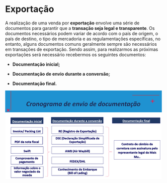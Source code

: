 # Exportação

A realização de uma venda por **exportação** envolve uma série de documentos para garantir que a **transação seja legal e transparente**. 
Os documentos necessários podem variar de acordo com o país de origem, o país de destino, o tipo de mercadoria e as regulamentações específicas, no entanto, alguns documentos comuns geralmente sempre são necessários em transações de exportação. 
Sendo assim, para realizarmos as próximas exportações será necessário recebermos os seguintes documentos:

- **Documentação inicial;**

- **Documentação de envio durante a conversão;**

- **Documentação final.**

![exp1](/assets/images/exportação1.png#center)